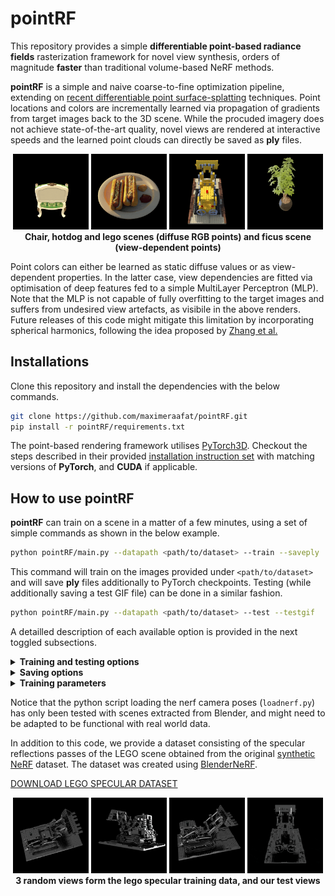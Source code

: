 # pointRF

This repository provides a simple **differentiable point-based radiance fields** rasterization framework for novel view synthesis, orders of magnitude **faster** than traditional volume-based NeRF methods.

**pointRF** is a simple and naive coarse-to-fine optimization pipeline, extending on [recent differentiable point surface-splatting](https://arxiv.org/abs/1912.08804) techniques. Point locations and colors are incrementally learned via propagation of gradients from target images back to the 3D scene. While the procuded imagery does not achieve state-of-the-art quality, novel views are rendered at interactive speeds and the learned point clouds can directly be saved as **ply** files.

<p align='center'>
  <img src='images/chairRGB.gif' width='24%'/>
  <img src='images/hotdogRGB.gif' width='24%'/>
  <img src='images/legoRGB.gif' width='24%'/>
  <img src='images/ficusMLP.gif' width='24%'/>
  <br>
  <b>
  Chair, hotdog and lego scenes (diffuse RGB points) and ficus scene (view-dependent points)
  </b>
</p>

Point colors can either be learned as static diffuse values or as view-dependent properties. In the latter case, view dependencies are fitted via optimisation of deep features fed to a simple MultiLayer Perceptron (MLP). Note that the MLP is not capable of fully overfitting to the target images and suffers from undesired view artefacts, as visibile in the above renders. Future releases of this code might mitigate this limitation by incorporating spherical harmonics, following the idea proposed by [Zhang et al.](https://arxiv.org/abs/2205.14330)


## Installations

Clone this repository and install the dependencies with the below commands.
```bash
git clone https://github.com/maximeraafat/pointRF.git
pip install -r pointRF/requirements.txt
```

The point-based rendering framework utilises [PyTorch3D](https://pytorch3d.org). Checkout the steps described in their provided [installation instruction set](https://github.com/facebookresearch/pytorch3d/blob/main/INSTALL.md) with matching versions of **PyTorch**, and **CUDA** if applicable.


## How to use pointRF

**pointRF** can train on a scene in a matter of a few minutes, using a set of simple commands as shown in the below example.

```bash
python pointRF/main.py --datapath <path/to/dataset> --train --saveply
```

This command will train on the images provided under `<path/to/dataset>` and will save **ply** files additionally to PyTorch checkpoints. Testing (while additionally saving a test GIF file) can be done in a similar fashion.

```bash
python pointRF/main.py --datapath <path/to/dataset> --test --testgif
```

A detailled description of each available option is provided in the next toggled subsections.


<details>
<summary> <b>Training and testing options</b> </summary>

---
* `--datapath` : path to the directory containing training, testing and optionally validation images and camera poses as `transforms_train/test/val.json` respectively
* `--train` : whether to train the pointRF model
* `--test` : whether to create testing images and evaluate their **PSNRs** against the ground truth test images
* `--testgif` : whether to create a GIF file from the testing images
* `--testoutput` : path to the directory in which the testing images will be stored (by default set to `test/`)
* `--testmdodel` : path to a PyTorch **pth** model checkpoint file to be used for testing (by default, the last saved checkpoint will be used)

Note that the `--test` option does not require any training parameters, since these will be adjusted given the provided checkpoint file.
</details>

<details>
<summary> <b>Saving options</b> </summary>

---
* `--savepath` : path to the directory in which the model checkpoints will be stored (by default set to `save/`)
* `--saveply` : whether to additionally save the point clouds as **ply** files

</details>

<details>
<summary> <b>Training parameters</b> </summary>

---
* `--epochs` : number of training epochs (by default set to `30000`)
* `--valfreq` : validation frequency during training (by default set to `1000`, if applicable)
* `--savefreq` : save frequency of the model checkpoint, and **ply** files if applicable (by default set to `1000`)
* `--background` : background color as a list of 3 float values inside a string (by default set to black)
* `--imagesize` : dimensions of the resized images during training (by default the images are unchanged)
* `--npoints` : initial number of points (by default set to `100`) ; the model will progressively add points until reaching the million points
* `--initlr` : initial learning rate (by default set to `1e-2`) ; the optimiser will progressively decrease it when making no further progress
* `--radius` : initial point radius (by default set to `0.1`) ; the model will progressively decrease the radius
* `--finalradius` : final point radius (by default set to `None`) ; the last epochs will train with this radius
* `--radiance` : whether to learn view-dependent colors for each point instead of static RGB point colors

We suggest using a small `--imagesize` (for instance `256`), since larger resolutions will significantly slow down rendering, and therefore training. No matter what, the model will automatically fall back to the full image resolution once it converged at the set `--imagesize`.

</details>

Notice that the python script loading the nerf camera poses (`loadnerf.py`) has only been tested with scenes extracted from Blender, and might need to be adapted to be functional with real world data.

In addition to this code, we provide a dataset consisting of the specular reflections passes of the LEGO scene obtained from the original [synthetic NeRF](https://drive.google.com/drive/folders/128yBriW1IG_3NJ5Rp7APSTZsJqdJdfc1) dataset. The dataset was created using [BlenderNeRF](https://github.com/maximeraafat/BlenderNeRF).

[DOWNLOAD LEGO SPECULAR DATASET](https://drive.google.com/file/d/1xflxoBpqGU05A2gvyPjwM-tO8VORbpIb/view?usp=share_link)

<p align='center'>
  <img src='images/legoSpecular1.jpg' width='24%'/>
  <img src='images/legoSpecular2.jpg' width='24%'/>
  <img src='images/legoSpecular3.jpg' width='24%'/>
  <img src='images/legoSpecular.gif' width='24%'/>
  <br>
  <b>
  3 random views form the lego specular training data, and our test views
  </b>
</p>
